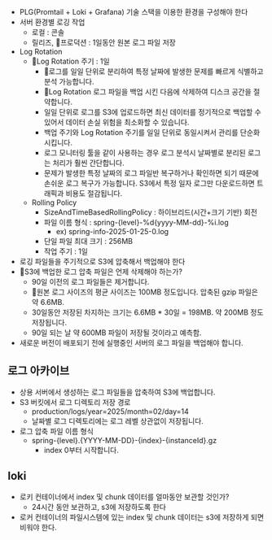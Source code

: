 
- PLG(Promtail + Loki + Grafana)  기술 스택을 이용한 환경을 구성해야 한다
- 서버 환경별 로깅 작업
	- 로컬 : 콘솔
	- 릴리즈, 프로덕션 : 1일동안 원본 로그 파일 저장
- Log Rotation
	- Log Rotation 주기 : 1일
		- 로그를 일일 단위로 분리하여 특정 날짜에 발생한 문제를 빠르게 식별하고 분석 가능합니다.
		- Log Rotation 로그 파일을 백업 시킨 다음에 삭제하여 디스크 공간을 절약합니다.
		- 일일 단위로 로그를 S3에 업로드하면 최신 데이터를 정기적으로 백업할 수 있어서 데이터 손실 위험을 최소화할 수 있습니다.
		- 백업 주기와 Log Rotation 주기를 일일 단위로 동일시켜서 관리를 단순화 시킵니다.
		- 로그 모니터링 툴을 같이 사용하는 경우 로그 분석시 날짜별로 분리된 로그는 처리가 훨씬 간단합니다.
		- 문제가 발생한 특정 날짜의 로그 파일반 복구하거나 확인하면 되기 때문에 손쉬운 로그 복구가 가능합니다. S3에서 특정 일자 로그만 다운로드하면 트래픽과 비용도 절감됩니다.
	- Rolling Policy
		- SizeAndTimeBasedRollingPolicy : 하이브리드(시간+크기 기반) 회전
		- 파일 이름 형식 : spring-{level}-%d{yyyy-MM-dd}-%i.log
			- ex) spring-info-2025-01-25-0.log
		- 단일 파일 최대 크기 : 256MB
		- 작업 주기 : 1일
- 로깅 파일들을 주기적으로 S3에 압축해서 백업해야 한다
- S3에 백업한 로그 압축 파일은 언제 삭제해야 하는가?
	- 90일 이전의 로그 파일들은 제거합니다.
	- 원본 로그 사이즈의 평균 사이즈는 100MB 정도입니다. 압축된 gzip 파일은 약 6.6MB.
	- 30일동안 저장된 차지하는 크기는 6.6MB * 30일 = 198MB. 약 200MB 정도 저장됩니다.
	- 90일 되는 날 약 600MB 파일이 저장될 것이라고 예측함.
- 새로운 버전이 배포되기 전에 실행중인 서버의 로그 파일을 백업해야 합니다.

## 로그 아카이브
- 상용 서버에서 생성하는 로그 파일들을 압축하여 S3에 백업합니다.
- S3 버킷에서 로그 디렉토리 저장 경로
	- production/logs/year=2025/month=02/day=14
	- 날짜별 로그 디렉토리에는 로그 레벨 상관없이 저장됩니다.
- 로그 압축 파일 이름 형식
	- spring-{level}.{YYYY-MM-DD}-{index}-{instanceId}.gz
		- index 0부터 시작합니다.

## loki
- 로키 컨테이너에서 index 및 chunk 데이터를 얼마동안 보관할 것인가?
	- 24시간 동안 보관하고, s3에 저장하도록 한다
- 로커 컨테이너의 파일시스템에 있는 index 및 chunk 데이터는 s3에 저장하게 되면 비워야 한다.

